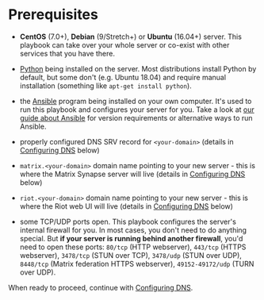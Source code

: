# Prerequisites

- **CentOS** (7.0+), **Debian** (9/Stretch+) or **Ubuntu** (16.04+) server. This playbook can take over your whole server or co-exist with other services that you have there.

- [Python](https://www.python.org/) being installed on the server. Most distributions install Python by default, but some don't (e.g. Ubuntu 18.04) and require manual installation (something like `apt-get install python`).

- the [Ansible](http://ansible.com/) program being installed on your own computer. It's used to run this playbook and configures your server for you. Take a look at [our guide about Ansible](ansible.md) for version requirements or alternative ways to run Ansible.

- properly configured DNS SRV record for `<your-domain>` (details in [Configuring DNS](configuring-dns.md#configuring-dns) below)

- `matrix.<your-domain>` domain name pointing to your new server - this is where the Matrix Synapse server will live (details in [Configuring DNS](configuring-dns.md#configuring-dns) below)

- `riot.<your-domain>` domain name pointing to your new server - this is where the Riot web UI will live (details in [Configuring DNS](configuring-dns.md#configuring-dns) below)

- some TCP/UDP ports open. This playbook configures the server's internal firewall for you. In most cases, you don't need to do anything special. But **if your server is running behind another firewall**, you'd need to open these ports: `80/tcp` (HTTP webserver), `443/tcp` (HTTPS webserver), `3478/tcp`  (STUN over TCP), `3478/udp` (STUN over UDP), `8448/tcp` (Matrix federation HTTPS webserver), `49152-49172/udp` (TURN over UDP).

When ready to proceed, continue with [Configuring DNS](configuring-dns.md).